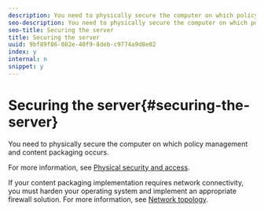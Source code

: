 ```yaml
---
description: You need to physically secure the computer on which policy management and content packaging occurs.
seo-description: You need to physically secure the computer on which policy management and content packaging occurs.
seo-title: Securing the server
title: Securing the server
uuid: 9bf89f86-082e-40f9-8deb-c9774a9d8e02
index: y
internal: n
snippet: y
---
```


# Securing the server{#securing-the-server}

You need to physically secure the computer on which policy management and content packaging occurs.

For more information, see [Physical security and access](../../secure-deployment-guidelines/physical-sec-and-access.md).

If your content packaging implementation requires network connectivity, you must harden your operating system and implement an appropriate firewall solution. For more information, see [Network topology](../../secure-deployment-guidelines/overview/network-topology.md). 
